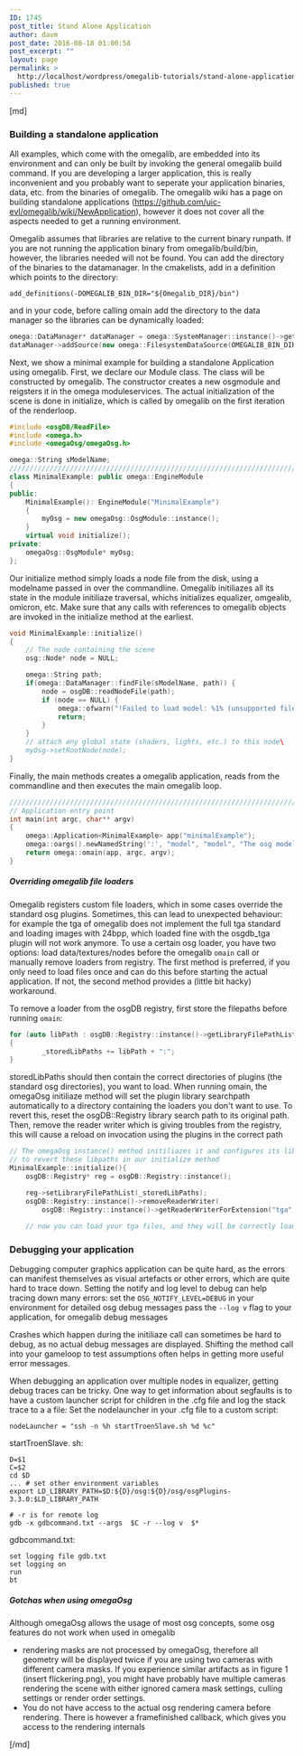 ```yaml
---
ID: 1745
post_title: Stand Alone Application
author: davm
post_date: 2016-08-18 01:00:58
post_excerpt: ""
layout: page
permalink: >
  http://localhost/wordpress/omegalib-tutorials/stand-alone-application/
published: true
---
```

[md]

###  Building a standalone application

All examples, which come with the omegalib, are embedded into its environment and can only be built by invoking the general omegalib build command. If you are developing a larger application, this is really inconvenient and you probably want to seperate your application binaries, data, etc. from the binaries of omegalib. The omegalib wiki has a page on building standalone applications (https://github.com/uic-evl/omegalib/wiki/NewApplication), however it does not cover all the aspects needed to get a running environment.

Omegalib assumes that libraries are relative to the current binary runpath. If you are not running the application binary from omegalib/build/bin, however, the libraries needed will not be found. 
You can add the directory of the binaries to the datamanager. In the cmakelists, add in a definition which points to the directory:
```
add_definitions(-DOMEGALIB_BIN_DIR="${Omegalib_DIR}/bin")
```
and in your code, before calling omain add the directory to the data manager so the libraries can be dynamically loaded:
```cpp
omega::DataManager* dataManager = omega::SystemManager::instance()->getDataManager();
dataManager->addSource(new omega::FilesystemDataSource(OMEGALIB_BIN_DIR));
```

Next, we show a minimal example for building a standalone Application using omegalib. First, we declare our Module class. The class will be constructed by omegalib. The constructor creates a new osgmodule and reigsters it in the omega moduleservices. The actual initialization of the scene is done in initialize, which is called by omegalib on the first iteration of the renderloop.

```cpp
#include <osgDB/ReadFile>
#include <omega.h>
#include <omegaOsg/omegaOsg.h>

omega::String sModelName;
///////////////////////////////////////////////////////////////////////////////
class MinimalExample: public omega::EngineModule
{
public:
    MinimalExample(): EngineModule("MinimalExample")
    {
        myOsg = new omegaOsg::OsgModule::instance();
    }
    virtual void initialize();
private:
    omegaOsg::OsgModule* myOsg;
};
```

Our initialize method simply loads a node file from the disk, using a modelname passed in over the commandline. 
Omegalib initiliazes all its state in the module initiliaze traversal, whichs initializes equalizer, omgealib, omicron, etc. 
Make sure that any calls with references to omegalib objects are invoked in the initialize method at the earliest. 

```cpp
void MinimalExample::initialize()
{
    // The node containing the scene
    osg::Node* node = NULL;

    omega::String path;
    if(omega::DataManager::findFile(sModelName, path)) {
        node = osgDB::readNodeFile(path);
        if (node == NULL) {
            omega::ofwarn("!Failed to load model: %1% (unsupported file format or corrupted data)", %path); 
            return;
        }
    }
    // attach any global state (shaders, lights, etc.) to this node\
    myOsg->setRootNode(node);
}
```
Finally, the main methods creates a omegalib application, reads from the commandline and then executes the main omegalib loop.
```cpp
///////////////////////////////////////////////////////////////////////////////
// Application entry point
int main(int argc, char** argv)
{
    omega::Application<MinimalExample> app("minimalExample");
    omega::oargs().newNamedString(':', "model", "model", "The osg model to load", sModelName);
    return omega::omain(app, argc, argv);
}
```

#####  Overriding omegalib file loaders

Omegalib registers custom file loaders, which in some cases override the standard osg plugins. Sometimes, this can lead to unexpected behaviour: for example the tga of omegalib does not implement the full tga standard and loading images with 24bpp, which loaded fine with the osgdb_tga plugin will not work anymore. To use a certain osg loader, you have two options: load data/textures/nodes before the omegalib ``omain`` call or manually remove loaders from registry. The first method is preferred, if you only need to load files once and can do this before starting the actual application. If not, the second method provides a (little bit hacky) workaround.

To remove a loader from the osgDB registry, first store the filepaths before running ``omain``:
```cpp
for (auto libPath : osgDB::Registry::instance()->getLibraryFilePathList ()) 
{
        _storedLibPaths += libPath + ":";
}
```
storedLibPaths should then contain the correct directories of plugins (the standard osg directories), you want to load.
When running omain, the omegaOsg initiliaze method will set the plugin library searchpath automatically to a directory containing the loaders you don't want to use.
To revert this, reset the osgDB::Registry library search path to its original path. 
Then, remove the reader writer which is giving troubles from the registry, this will cause a reload on invocation using the plugins in the correct path
```cpp
// The omegaOsg instance() method initiliazes it and configures its libpaths, so it is safe 
// to revert these libpaths in our initialize method
MinimalExample::initialize(){
    osgDB::Registry* reg = osgDB::Registry::instance();

    reg->setLibraryFilePathList(_storedLibPaths);
    osgDB::Registry::instance()->removeReaderWriter(
        osgDB::Registry::instance()->getReaderWriterForExtension("tga"));
        
    // now you can load your tga files, and they will be correctly loaded by the osg loader plugin
```

### Debugging your application

Debugging computer graphics application can be quite hard, as the errors can manifest themselves as visual artefacts or other errors, which are quite hard to trace down.
Setting the notify and log level to debug can help tracing down many errors:
set the `OSG_NOTIFY_LEVEL=DEBUG`  in your environment for detailed osg debug messages
pass the `--log v` flag to your application, for omegalib debug messages

Crashes which happen during the initiliaze call can sometimes be hard to debug, as no actual debug messages are displayed. Shifting the method call into your gameloop to test assumptions often helps in getting more useful error messages.

When debugging an application over multiple nodes in equalizer, getting debug traces can be tricky. One way to get information about segfaults is to have a custom launcher script for children in the .cfg file and log the stack trace to a a file: 
Set the nodelauncher in your .cfg file to a custom script: 
```
nodeLauncher = "ssh -n %h startTroenSlave.sh %d %c"
```
 startTroenSlave. sh:
```
D=$1
C=$2
cd $D
... # set other environment variables
export LD_LIBRARY_PATH=$D:${D}/osg:${D}/osg/osgPlugins-3.3.0:$LD_LIBRARY_PATH

# -r is for remote log
gdb -x gdbcommand.txt --args  $C -r --log v  $*
```


gdbcommand.txt:
```
set logging file gdb.txt
set logging on
run
bt
```



#####  Gotchas when using omegaOsg
Although omegaOsg allows the usage of most osg concepts, some osg features do not work when used in omegalib
- rendering masks are not processed by omegaOsg, therefore all geometry will be displayed twice if you are using two cameras with different camera masks.  If you experience similar artifacts as in figure 1 (insert flickering.png), you might have probably have multiple cameras rendering the scene with either ignored camera mask settings, culling settings or render order settings.
- You do not have access to the actual osg rendering camera before rendering. There is however a framefinished callback, which gives you access to the rendering internals

[/md]